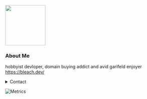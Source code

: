 <img src="https://bleach.dev/static/img/typing.webp" height="128">

### About Me
hobbyist devloper, domain buying addict and avid garifeld enjoyer  
https://bleach.dev/  

<details>
  <summary>Contact</summary>
  
  - Discord: `bleaching`   
  - Email: `me@bleach.dev`
</details>

![Metrics](https://metrics.lecoq.io/BleachDev?template=classic&repositories.forks=true&base.header=0&languages=1&lines=1&people=1&base=header%2C%20activity%2C%20community%2C%20repositories%2C%20metadata&base.indepth=false&base.hireable=false&base.skip=false&languages=false&languages.ignored=html%2C%20css&languages.limit=8&languages.threshold=0%25&languages.other=false&languages.colors=github&languages.sections=most-used&languages.details=bytes-size&languages.indepth=false&languages.analysis.timeout=15&languages.analysis.timeout.repositories=7.5&languages.categories=markup%2C%20programming&languages.recent.categories=markup%2C%20programming&languages.recent.load=300&languages.recent.days=14&lines=false&lines.sections=base&lines.repositories.limit=4&lines.history.limit=5&lines.delay=0&people=false&people.limit=24&people.identicons=false&people.identicons.hide=false&people.size=28&people.types=followers%2C%20following&people.shuffle=false&config.timezone=Europe%2FStockholm)
